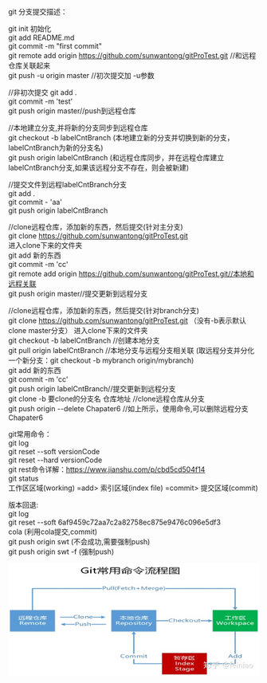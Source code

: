 git 分支提交描述：

git init 初始化  
git add README.md  
git commit -m "first commit"  
git remote add origin https://github.com/sunwantong/gitProTest.git //和远程仓库关联起来  
git push -u origin master  //初次提交加 -u参数  


//非初次提交
git add .  
git commit -m 'test'  
git push origin master//push到远程仓库  

//本地建立分支,并将新的分支同步到远程仓库  
git checkout -b  labelCntBranch  (本地建立新的分支并切换到新的分支，labelCntBranch为新的分支名)  
git push origin labelCntBranch  (和远程仓库同步，并在远程仓库建立labelCntBranch分支,如果该远程分支不存在，则会被新建)  

//提交文件到远程labelCntBranch分支  
git add .  
git commit - 'aa'  
git push origin labelCntBranch  

//clone远程仓库，添加新的东西，然后提交(针对主分支)  
git clone https://github.com/sunwantong/gitProTest.git   
进入clone下来的文件夹  
git add 新的东西  
git commit -m 'cc'  
git remote add origin https://github.com/sunwantong/gitProTest.git//本地和远程关联  
git push origin master//提交更新到远程分支  

//clone远程仓库，添加新的东西，然后提交(针对branch分支)  
git clone https://github.com/sunwantong/gitProTest.git    （没有-b表示默认clone master分支）
  进入clone下来的文件夹  
git checkout -b labelCntBranch //创建本地分支  
git pull origin labelCntBranch //本地分支与远程分支相关联  (取远程分支并分化一个新分支：git checkout -b mybranch origin/mybranch)  
git add 新的东西  
git commit -m 'cc'    
git push origin labelCntBranch//提交更新到远程分支   
git clone -b 要clone的分支名 仓库地址 //clone远程仓库从分支  
git push origin --delete Chapater6   //如上所示，使用命令,可以删除远程分支Chapater6   
  
git常用命令：  
git log  
git reset --soft versionCode  
git reset --hard versionCode  
git rest命令详解：https://www.jianshu.com/p/cbd5cd504f14  
git status  
工作区区域(working)  =add>  索引区域(index file)  =commit>  提交区域(commit)


版本回退:  
 git log  
 git reset --soft 6af9459c72aa7c2a82758ec875e9476c096e5df3  
 cola  (利用cola提交,commit)  
 git push origin swt  (不会成功,需要强制push)   
 git push origin swt -f   (强制push)  
 
 ![image](https://github.com/sunwantong/gitProTest/blob/master/QQ%E5%9B%BE%E7%89%8720200726114314.jpg)


